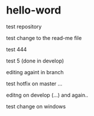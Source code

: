 # hello-word
test repository

test change to the read-me file

test 444

test 5 (done in develop)

editing againt in branch

test hotfix on master ...

editng on develop (...) and again..

test change on windows